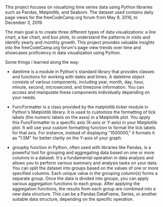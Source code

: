 This project focuses on visualizing time series data using Python libraries such as Pandas, Matplotlib, and Seaborn. The dataset used contains daily page views for the freeCodeCamp.org forum from May 9, 2016, to December 3, 2019. 

The main goal is to create three different types of data visualizations: a line chart, a bar chart, and box plots, to understand the patterns in visits and identify yearly and monthly growth. 
This project provides valuable insights into the freeCodeCamp.org forum's page view trends over time and showcases proficiency in data visualization using Python.

Some things i learned along the way:

- datetime is a module in Python's standard library that provides classes and functions for working with dates and times. A datetime object consists of various components, including year, month, day, hour, minute, second, microsecond, and timezone information.
You can access and manipulate these components individually depending on your needs.

- FuncFormatter is a class provided by the matplotlib.ticker module in Python's Matplotlib library. It is used to customize the formatting of tick labels (the numeric labels on the axes) in a Matplotlib plot. You apply this FuncFormatter to a specific axis (X-axis or Y-axis) in your Matplotlib plot. It will use your custom formatting function to format the tick labels for that axis.
For instance, instead of displaying "1500000," it formats it as "1.5M" for better clarity on the Y-axis of your graph.

- groupby function in Python, often used with libraries like Pandas, is a powerful tool for grouping and aggregating data based on one or more columns in a dataset. It's a fundamental operation in data analysis and allows you to perform various summary and analysis tasks on your data. 
You can split the dataset into groups based on the values of one or more specified columns. Each unique value in the grouping column(s) forms a separate group.
Once the data is divided into groups, you can apply various aggregation functions to each group. 
After applying the aggregation functions, the results from each group are combined into a new data structure. This can be a Pandas DataFrame, Series, or another suitable data structure, depending on the specific operation.
